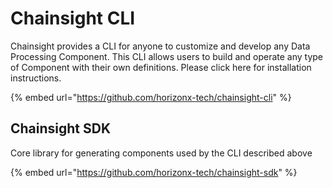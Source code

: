 # Chainsight CLI

Chainsight provides a CLI for anyone to customize and develop any Data Processing Component.
This CLI allows users to build and operate any type of Component with their own definitions.
Please click here for installation instructions.

{% embed url="https://github.com/horizonx-tech/chainsight-cli" %}

## Chainsight SDK

Core library for generating components used by the CLI described above

{% embed url="https://github.com/horizonx-tech/chainsight-sdk" %}
